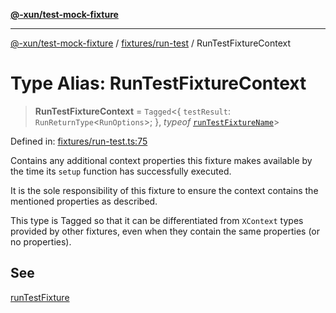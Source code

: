 [**@-xun/test-mock-fixture**](../../../README.md)

***

[@-xun/test-mock-fixture](../../../README.md) / [fixtures/run-test](../README.md) / RunTestFixtureContext

# Type Alias: RunTestFixtureContext

> **RunTestFixtureContext** = `Tagged`\<\{ `testResult`: `RunReturnType`\<`RunOptions`\>; \}, *typeof* [`runTestFixtureName`](../variables/runTestFixtureName.md)\>

Defined in: [fixtures/run-test.ts:75](https://github.com/Xunnamius/test-utils/blob/42ca751c587603f2d187a75074f79266154d176a/packages/test-mock-fixture/src/fixtures/run-test.ts#L75)

Contains any additional context properties this fixture makes available by
the time its `setup` function has successfully executed.

It is the sole responsibility of this fixture to ensure the context contains
the mentioned properties as described.

This type is Tagged so that it can be differentiated from `XContext`
types provided by other fixtures, even when they contain the same properties
(or no properties).

## See

[runTestFixture](../functions/runTestFixture.md)
